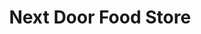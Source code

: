 ---
title: "Next Door Food Store"
url: /mount-pleasant/next-door-food-store-south-mission-street-2/
shop: Lebensmittel
---